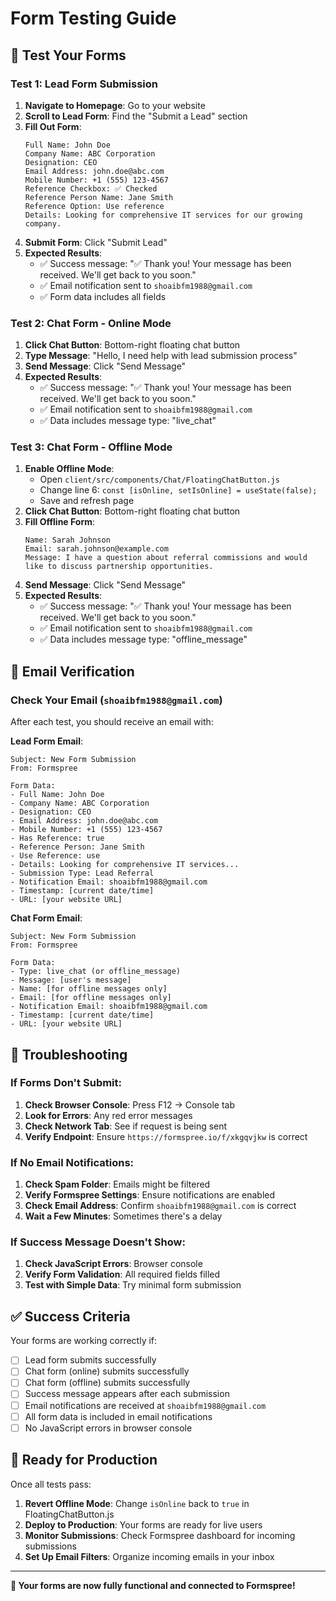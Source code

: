 # Form Testing Guide

## 🧪 Test Your Forms

### Test 1: Lead Form Submission
1. **Navigate to Homepage**: Go to your website
2. **Scroll to Lead Form**: Find the "Submit a Lead" section
3. **Fill Out Form**:
   ```
   Full Name: John Doe
   Company Name: ABC Corporation
   Designation: CEO
   Email Address: john.doe@abc.com
   Mobile Number: +1 (555) 123-4567
   Reference Checkbox: ✅ Checked
   Reference Person Name: Jane Smith
   Reference Option: Use reference
   Details: Looking for comprehensive IT services for our growing company.
   ```
4. **Submit Form**: Click "Submit Lead"
5. **Expected Results**:
   - ✅ Success message: "✅ Thank you! Your message has been received. We'll get back to you soon."
   - ✅ Email notification sent to `shoaibfm1988@gmail.com`
   - ✅ Form data includes all fields

### Test 2: Chat Form - Online Mode
1. **Click Chat Button**: Bottom-right floating chat button
2. **Type Message**: "Hello, I need help with lead submission process"
3. **Send Message**: Click "Send Message"
4. **Expected Results**:
   - ✅ Success message: "✅ Thank you! Your message has been received. We'll get back to you soon."
   - ✅ Email notification sent to `shoaibfm1988@gmail.com`
   - ✅ Data includes message type: "live_chat"

### Test 3: Chat Form - Offline Mode
1. **Enable Offline Mode**: 
   - Open `client/src/components/Chat/FloatingChatButton.js`
   - Change line 6: `const [isOnline, setIsOnline] = useState(false);`
   - Save and refresh page
2. **Click Chat Button**: Bottom-right floating chat button
3. **Fill Offline Form**:
   ```
   Name: Sarah Johnson
   Email: sarah.johnson@example.com
   Message: I have a question about referral commissions and would like to discuss partnership opportunities.
   ```
4. **Send Message**: Click "Send Message"
5. **Expected Results**:
   - ✅ Success message: "✅ Thank you! Your message has been received. We'll get back to you soon."
   - ✅ Email notification sent to `shoaibfm1988@gmail.com`
   - ✅ Data includes message type: "offline_message"

## 📧 Email Verification

### Check Your Email (`shoaibfm1988@gmail.com`)
After each test, you should receive an email with:

**Lead Form Email**:
```
Subject: New Form Submission
From: Formspree

Form Data:
- Full Name: John Doe
- Company Name: ABC Corporation
- Designation: CEO
- Email Address: john.doe@abc.com
- Mobile Number: +1 (555) 123-4567
- Has Reference: true
- Reference Person: Jane Smith
- Use Reference: use
- Details: Looking for comprehensive IT services...
- Submission Type: Lead Referral
- Notification Email: shoaibfm1988@gmail.com
- Timestamp: [current date/time]
- URL: [your website URL]
```

**Chat Form Email**:
```
Subject: New Form Submission
From: Formspree

Form Data:
- Type: live_chat (or offline_message)
- Message: [user's message]
- Name: [for offline messages only]
- Email: [for offline messages only]
- Notification Email: shoaibfm1988@gmail.com
- Timestamp: [current date/time]
- URL: [your website URL]
```

## 🔧 Troubleshooting

### If Forms Don't Submit:
1. **Check Browser Console**: Press F12 → Console tab
2. **Look for Errors**: Any red error messages
3. **Check Network Tab**: See if request is being sent
4. **Verify Endpoint**: Ensure `https://formspree.io/f/xkgqvjkw` is correct

### If No Email Notifications:
1. **Check Spam Folder**: Emails might be filtered
2. **Verify Formspree Settings**: Ensure notifications are enabled
3. **Check Email Address**: Confirm `shoaibfm1988@gmail.com` is correct
4. **Wait a Few Minutes**: Sometimes there's a delay

### If Success Message Doesn't Show:
1. **Check JavaScript Errors**: Browser console
2. **Verify Form Validation**: All required fields filled
3. **Test with Simple Data**: Try minimal form submission

## ✅ Success Criteria

Your forms are working correctly if:
- [ ] Lead form submits successfully
- [ ] Chat form (online) submits successfully  
- [ ] Chat form (offline) submits successfully
- [ ] Success message appears after each submission
- [ ] Email notifications are received at `shoaibfm1988@gmail.com`
- [ ] All form data is included in email notifications
- [ ] No JavaScript errors in browser console

## 🚀 Ready for Production

Once all tests pass:
1. **Revert Offline Mode**: Change `isOnline` back to `true` in FloatingChatButton.js
2. **Deploy to Production**: Your forms are ready for live users
3. **Monitor Submissions**: Check Formspree dashboard for incoming submissions
4. **Set Up Email Filters**: Organize incoming emails in your inbox

---

**🎉 Your forms are now fully functional and connected to Formspree!**
